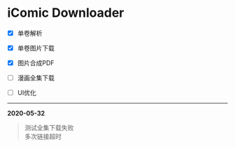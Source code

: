 # iComic Downloader
- [x] 单卷解析
- [x] 单卷图片下载
- [x] 图片合成PDF
- [ ] 漫画全集下载
- [ ] UI优化


---

**2020-05-32**
>测试全集下载失败<br>
>多次链接超时
